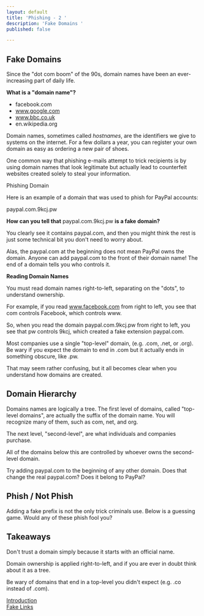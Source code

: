 ```yaml
---
layout: default
title: 'Phishing - 2 '
description: 'Fake Domains '
published: false

---
```

## Fake Domains

Since the "dot com boom" of the 90s, domain names have been an ever-increasing part of daily life.

**What is a "domain name"?**

* facebook.com
* www.google.com 
* www.bbc.co.uk 
* en.wikipedia.org 

Domain names, sometimes called _hostnames_, are the identifiers we give to systems on the internet. For a few dollars a year, you can register your own domain as easy as ordering a new pair of shoes.

One common way that phishing e-mails attempt to trick recipients is by using domain names that look legitimate but actually lead to counterfeit websites created solely to steal your information.

Phishing Domain

Here is an example of a domain that was used to phish for PayPal accounts:

paypal.com.9kcj.pw

**How can you tell that** paypal.com.9kcj.pw **is a fake domain?**

You clearly see it contains paypal.com, and then you might think the rest is just some technical bit you don't need to worry about.

Alas, the paypal.com at the beginning does not mean PayPal owns the domain. Anyone can add paypal.com to the front of their domain name! The end of a domain tells you who controls it.

**Reading Domain Names**

You must read domain names right-to-left, separating on the "dots", to understand ownership.

For example, if you read www.facebook.com from right to left, you see that com controls Facebook, which controls www.

So, when you read the domain paypal.com.9kcj.pw from right to left, you see that pw controls 9kcj, which created a fake extension paypal.com.

Most companies use a single "top-level" domain, (e.g. .com, .net, or .org). Be wary if you expect the domain to end in .com but it actually ends in something obscure, like .pw.

That may seem rather confusing, but it all becomes clear when you understand how domains are created.

## Domain Hierarchy

Domains names are logically a tree. The first level of domains, called "top-level domains", are actually the suffix of the domain name. You will recognize many of them, such as com, net, and org.

The next level, "second-level", are what individuals and companies purchase.

All of the domains below this are controlled by whoever owns the second-level domain.

Try adding paypal.com to the beginning of any other domain. Does that change the real paypal.com? Does it belong to PayPal?

## Phish / Not Phish

Adding a fake prefix is not the only trick criminals use. Below is a guessing game. Would any of these phish fool you?

## Takeaways

Don't trust a domain simply because it starts with an official name.

Domain ownership is applied right-to-left, and if you are ever in doubt think about it as a tree.

Be wary of domains that end in a top-level you didn't expect (e.g. .co instead of .com).

[Introduction](./passwords_summary.html "Introduction")  
[Fake Links](./ "Fake Links")